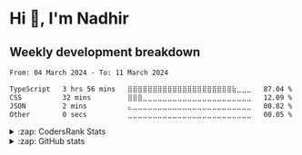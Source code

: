 # Hi 👋, I'm Nadhir

## Weekly development breakdown

<!--START_SECTION:waka-->

```txt
From: 04 March 2024 - To: 11 March 2024

TypeScript   3 hrs 56 mins   ⣿⣿⣿⣿⣿⣿⣿⣿⣿⣿⣿⣿⣿⣿⣿⣿⣿⣿⣿⣿⣿⣷⣀⣀⣀   87.04 %
CSS          32 mins         ⣿⣿⣿⣀⣀⣀⣀⣀⣀⣀⣀⣀⣀⣀⣀⣀⣀⣀⣀⣀⣀⣀⣀⣀⣀   12.09 %
JSON         2 mins          ⣄⣀⣀⣀⣀⣀⣀⣀⣀⣀⣀⣀⣀⣀⣀⣀⣀⣀⣀⣀⣀⣀⣀⣀⣀   00.82 %
Other        0 secs          ⣀⣀⣀⣀⣀⣀⣀⣀⣀⣀⣀⣀⣀⣀⣀⣀⣀⣀⣀⣀⣀⣀⣀⣀⣀   00.05 %
```

<!--END_SECTION:waka-->

<details>
  <summary>:zap: CodersRank Stats</summary>
  <p align="center">
    <img align="center"
      src="https://cr-ss-service.azurewebsites.net/api/ScreenShot?widget=summary&username=nadhirxz&badges=3&branding=false&show-avatar=false&style=--header-bg-color:%23000;--border-radius:0px"
    />
  </p>
</details>

<details>
  <summary>:zap: GitHub stats</summary>
  <p align="center">
    <img align="center" width="45%" src="https://github-readme-stats.vercel.app/api?username=nadhirxz&theme=dark&show_icons=true&include_all_commits=true&count_private=true" />
    <img align="center" width="45%" src="https://github-readme-streak-stats.herokuapp.com/?user=nadhirxz&theme=dark&date_format=d%2fm%2FY" />
  </p>
</details>


